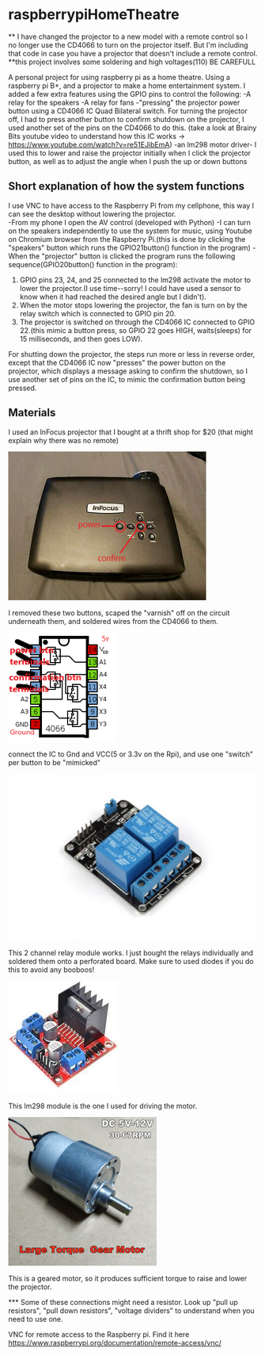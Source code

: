 # raspberrypiHomeTheatre

** I have changed the projector to a new model with a remote control so I no longer use the CD4066 to turn on the projector itself.  But I'm including that code in case you have a projector that doesn't include a remote control.
**this project involves some soldering and high voltages(110) BE CAREFULL

A personal project for using raspberry pi as a home theatre. Using a raspberry pi B+, and a projector to make a home entertainment system.  I added a few extra features using the GPIO pins to control the following:
-A relay for the speakers
-A relay for fans
-"pressing" the projector power button using a CD4066 IC Quad Bilateral switch. For turning the projector off, I had to press another button to confirm shutdown on the projector, I used another set of the pins on the CD4066 to do this. (take a look at Brainy Bits youtube video to understand how this IC works -> https://www.youtube.com/watch?v=re51EJibEmA)
-an lm298 motor driver- I used this to lower and raise the projector initially when I click the projector button, as well as to adjust the angle when I push the up or down buttons

## Short explanation of how the system functions

I use VNC to have access to the Raspberry Pi from my cellphone, this way I can see the desktop without lowering the projector.  
-From my phone I open the AV control (developed with Python)
-I can turn on the speakers independently to use the system for music, using Youtube on Chromium browser from the Raspberry Pi.(this is done by clicking the "speakers" button which runs the GPIO21button() function in the program)
-When the "projector" button is clicked the program runs the following sequence(GPIO20button() function in the program):
1.  GPIO pins 23, 24, and 25 connected to the lm298 activate the motor to lower the projector.(I use time--sorry!  I could have used a sensor to know when it had reached the desired angle but I didn't).
2.  When the motor stops lowering the projector, the fan is turn on by the relay switch which is connected to GPIO pin 20.
3.  The projector is switched on through the CD4066 IC connected to GPIO 22.(this mimic a button press, so GPIO 22 goes HIGH, waits(sleeps) for 15 milliseconds, and then goes LOW).

For shutting down the projector, the steps run more or less in reverse order, except that the CD4066 IC now "presses" the power button on the projector, which displays a message asking to confirm the shutdown, so I use another set of pins on the IC, to mimic the confirmation button being pressed.

## Materials

I used an InFocus projector that I bought at a thrift shop for $20 (that might explain why there was no remote)

![projector](/projector.png)

I removed these two buttons, scaped the "varnish" off on the circuit underneath them, and soldered wires from the CD4066 to them.

![4066 IC](/4066.png)

connect the IC to Gnd and VCC(5 or 3.3v on the Rpi), and use one "switch" per button to be "mimicked"

![relays](/relay.jpg)

This 2 channel relay module works.  I just bought the relays individually and soldered them onto a perforated board.  Make sure to used diodes if you do this to avoid any booboos!

![lm298](/lm298.jpg)

This lm298 module is the one I used for driving the motor.

![motor](/motor.jpg)

This is a geared motor, so it produces sufficient torque to raise and lower the projector.

*** Some of these connections might need a resistor.  Look up "pull up resistors", "pull down resistors", "voltage dividers" to understand when you need to use one.

VNC for remote access to the Raspberry pi.  Find it here https://www.raspberrypi.org/documentation/remote-access/vnc/ 